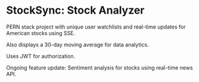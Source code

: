 # StockSync: Stock Analyzer
PERN stack project with unique user watchlists and real-time updates for American stocks using SSE.

Also displays a 30-day moving average for data analytics.

Uses JWT for authorization.

Ongoing feature update: 
Sentiment analysis for stocks using real-time news API.
